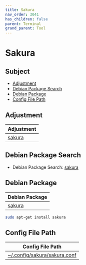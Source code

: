 ```yaml
---
title: Sakura
nav_order: 3041
has_children: false
parent: Terminal
grand_parent: Tool
---
```



# Sakura


## Subject

* [Adjustment](#adjustment)
* [Debian Package Search](#debian-package-search)
* [Debian Package](#debian-package)
* [Config File Path](#config-file-path)


## Adjustment

| Adjustment |
| --- |
| [sakura](https://github.com/samwhelp/debian-adjustment/tree/main/prototype/tool/sakura) |


## Debian Package Search

* Debian Package Search: [sakura](https://packages.debian.org/search?searchon=names&keywords=sakura)


## Debian Package

| Debian Package |
| --- |
| [sakura](https://packages.debian.org/stable/sakura) |

``` sh
sudo apt-get install sakura
```


## Config File Path

| Config File Path |
| --- |
| [~/.config/sakura/sakura.conf](https://github.com/samwhelp/debian-adjustment/blob/main/prototype/tool/sakura/asset/overlay/etc/skel/.config/sakura/sakura.conf) |
